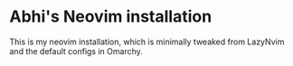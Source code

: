 # Abhi's Neovim installation 

This is my neovim installation, which is minimally tweaked from LazyNvim and the default configs in Omarchy.
